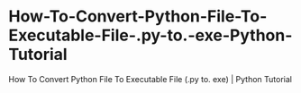 # How-To-Convert-Python-File-To-Executable-File-.py-to.-exe-Python-Tutorial
How To Convert Python File To Executable File (.py to. exe) | Python Tutorial
